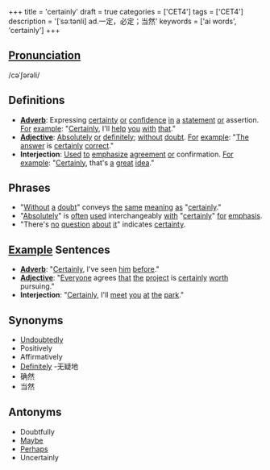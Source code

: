 +++
title = 'certainly'
draft = true
categories = ['CET4']
tags = ['CET4']
description = '[ˈsəːtənli] ad.一定，必定；当然'
keywords = ['ai words', 'certainly']
+++

## [Pronunciation](/en/post/pronunciation/)
/cəˈʃərəli/

## Definitions
- **[Adverb](/en/post/adverb/)**: Expressing [certainty](/en/post/certainty/) [or](/en/post/or/) [confidence](/en/post/confidence/) [in](/en/post/in/) [a](/en/post/a/) [statement](/en/post/statement/) [or](/en/post/or/) assertion. [For](/en/post/for/) [example](/en/post/example/): "[Certainly](/en/post/certainly/), I'll [help](/en/post/help/) [you](/en/post/you/) [with](/en/post/with/) [that](/en/post/that/)."
- **[Adjective](/en/post/adjective/)**: [Absolutely](/en/post/absolutely/) [or](/en/post/or/) [definitely](/en/post/definitely/); [without](/en/post/without/) [doubt](/en/post/doubt/). [For](/en/post/for/) [example](/en/post/example/): "[The](/en/post/the/) [answer](/en/post/answer/) is [certainly](/en/post/certainly/) [correct](/en/post/correct/)."
- **Interjection**: [Used](/en/post/used/) [to](/en/post/to/) [emphasize](/en/post/emphasize/) [agreement](/en/post/agreement/) [or](/en/post/or/) confirmation. [For](/en/post/for/) [example](/en/post/example/): "[Certainly](/en/post/certainly/), that's [a](/en/post/a/) [great](/en/post/great/) [idea](/en/post/idea/)."

## Phrases
- "[Without](/en/post/without/) [a](/en/post/a/) [doubt](/en/post/doubt/)" conveys [the](/en/post/the/) [same](/en/post/same/) [meaning](/en/post/meaning/) [as](/en/post/as/) "[certainly](/en/post/certainly/)."
- "[Absolutely](/en/post/absolutely/)" is [often](/en/post/often/) [used](/en/post/used/) interchangeably [with](/en/post/with/) "[certainly](/en/post/certainly/)" [for](/en/post/for/) [emphasis](/en/post/emphasis/).
- "There's [no](/en/post/no/) [question](/en/post/question/) [about](/en/post/about/) [it](/en/post/it/)" indicates [certainty](/en/post/certainty/).

## [Example](/en/post/example/) Sentences
- **[Adverb](/en/post/adverb/)**: "[Certainly](/en/post/certainly/), I've seen [him](/en/post/him/) [before](/en/post/before/)."
- **[Adjective](/en/post/adjective/)**: "[Everyone](/en/post/everyone/) agrees [that](/en/post/that/) [the](/en/post/the/) [project](/en/post/project/) is [certainly](/en/post/certainly/) [worth](/en/post/worth/) pursuing."
- **Interjection**: "[Certainly](/en/post/certainly/), I'll [meet](/en/post/meet/) [you](/en/post/you/) [at](/en/post/at/) [the](/en/post/the/) [park](/en/post/park/)."

## Synonyms
- [Undoubtedly](/en/post/undoubtedly/)
- Positively
- Affirmatively
- [Definitely](/en/post/definitely/)
-无疑地
- 确然
- 当然

## Antonyms
- Doubtfully
- [Maybe](/en/post/maybe/)
- [Perhaps](/en/post/perhaps/)
- Uncertainly
